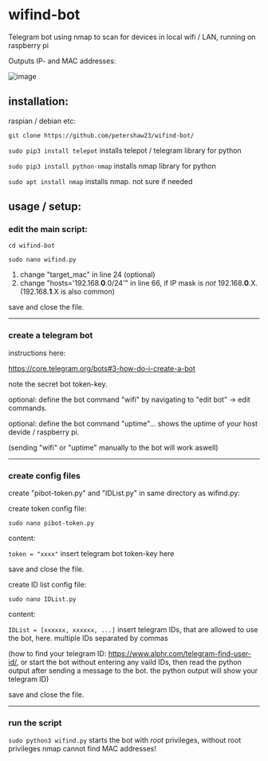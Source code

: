 # wifind-bot
Telegram bot using nmap to scan for devices in local wifi / LAN, running on raspberry pi

Outputs IP- and MAC addresses:

![image](https://user-images.githubusercontent.com/44604841/119889914-76131280-bf37-11eb-9a57-cbf3acd40d62.png)


## installation:

raspian / debian etc:

`git clone https://github.com/petershaw23/wifind-bot/`

`sudo pip3 install telepot` installs telepot / telegram library for python

`sudo pip3 install python-nmap` installs nmap library for python

`sudo apt install nmap` installs nmap. not sure if needed

## usage / setup:


### edit the main script:

`cd wifind-bot`

`sudo nano wifind.py`


1. change "target_mac" in line 24 (optional)
2. change "hosts='192.168.**0**.0/24'" in line 66, if IP mask is _not_ 192.168.**0**.X. (192.168.**1**.X is also common)

save and close the file.

____

### create a telegram bot 
instructions here:

https://core.telegram.org/bots#3-how-do-i-create-a-bot

note the secret bot token-key.

optional: define the bot command "wifi" by navigating to "edit bot" -> edit commands.

optional: define the bot command "uptime"... shows the uptime of your host devide / raspberry pi.

(sending "wifi" or "uptime" manually to the bot will work aswell)

____

### create config files
create "pibot-token.py" and "IDList.py" in same directory as wifind.py:


create token config file:

`sudo nano pibot-token.py`


content:

`token = "xxxx"` insert telegram bot token-key here

save and close the file.

create ID list config file:

`sudo nano IDList.py`

content:

`IDList = [xxxxxx, xxxxxx, ...]` insert telegram IDs, that are allowed to use the bot, here. multiple IDs separated by commas

(how to find your telegram ID: https://www.alphr.com/telegram-find-user-id/, or start the bot without entering any vaild IDs, then read the python output after sending a message to the bot. the python output will show your telegram ID)

save and close the file.

____

### run the script

`sudo python3 wifind.py` starts the bot with _root_ privileges, without root privileges nmap cannot find MAC addresses!
